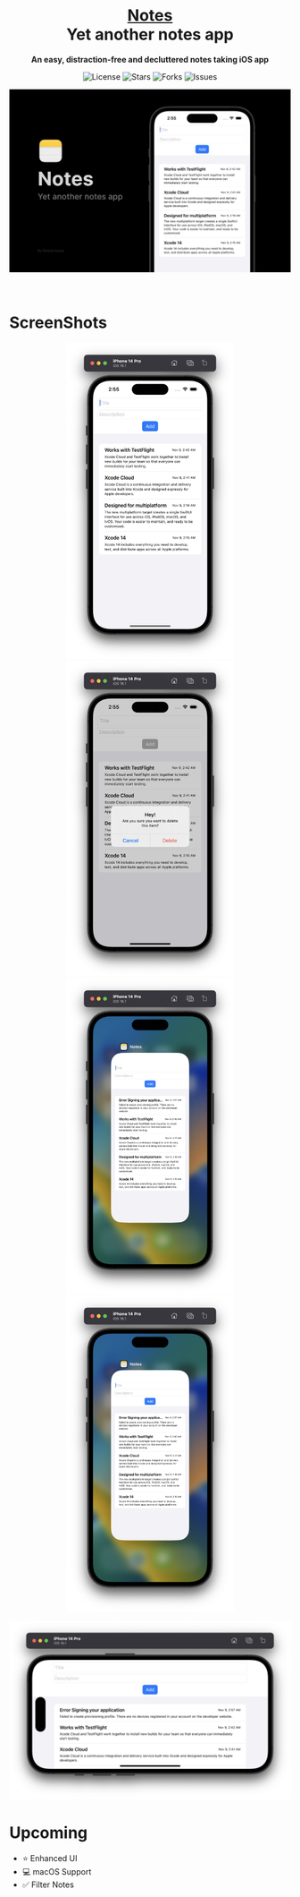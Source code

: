 <h1 align="center" style="border-bottom: none">
    <b>
        <a href="https://github.com/eldinesh/Notes/releases">Notes</a><br>
    </b> Yet another notes app </br>
</h1>

<p align="center" style="border-bottom: none">
  <b> An easy, distraction-free and decluttered notes taking iOS app </b> <br>
 </p>
 
<p align="center">
<img alt="License" src="https://img.shields.io/github/license/eldinesh/notes"> <img alt="Stars" src="https://img.shields.io/github/stars/eldinesh/notes?color=gold"> <img alt="Forks" src="https://img.shields.io/github/forks/eldinesh/notes"> <img alt="Issues" src="https://img.shields.io/github/issues/eldinesh/notes"></p>

<p align="center">
  <a href="https://github.com/eldinesh/Notes/blob/main/Resources/Banner.png">
    <img src="https://github.com/eldinesh/Notes/blob/main/Resources/Banner.png" alt="Notes">
  </a>
</p> </br>

# ScreenShots

<p align="center">
  <a href="https://github.com/eldinesh/Notes/blob/main/Resources/imgA.png">
    <img src="https://github.com/eldinesh/Notes/blob/main/Resources/imgA.png" width="300px" alt="Notes">
  </a>
  
  <a href="https://github.com/eldinesh/Notes/blob/main/Resources/imgB.png">
    <img src="https://github.com/eldinesh/Notes/blob/main/Resources/imgB.png" width="300px" alt="Notes">
  </a>
  
  <a href="https://github.com/eldinesh/Notes/blob/main/Resources/imgC.png">
    <img src="https://github.com/eldinesh/Notes/blob/main/Resources/imgC.png" width="300px" alt="Notes">
  </a>
  <a href="https://github.com/eldinesh/Notes/blob/main/Resources/imgD.png">
    <img src="https://github.com/eldinesh/Notes/blob/main/Resources/imgC.png" width="300px" alt="Notes">
  </a>
</p>

<p align="center">  
  <a href="https://github.com/eldinesh/Notes/blob/main/Resources/imgE.png">
    <img src="https://github.com/eldinesh/Notes/blob/main/Resources/imgE.png" width="700px" alt="Notes">
  </a>
</p>


# Upcoming

- ⭐️ Enhanced UI
- 💻 macOS Support
- ✅ Filter Notes
